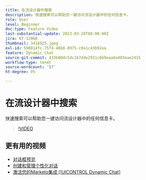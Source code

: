 ```yaml
---
title: 在流设计器中搜索
description: 快速搜索可以帮助您一键访问流设计器中的任何信息卡。
role: User
level: Beginner
doc-type: Feature Video
last-substantial-update: 2023-03-20T00:00:00Z
jira: KT-12968
thumbnail: 3416925.jpeg
exl-id: 598814fc-75f4-46b8-8975-c0a1c43b92ea
feature: Dynamic Chat
source-git-commit: 433b00dc5dc1b7dde2931c6b9eaa8a403eae2415
workflow-type: tm+mt
source-wordcount: '57'
ht-degree: 0%

---
```


# 在流设计器中搜索

快速搜索可以帮助您一键访问流设计器中的任何信息卡。

>[!VIDEO](https://video.tv.adobe.com/v/3416925/?quality=12&learn=on)

## 更有用的视频

* [对话框预览](dialogue-preview.md)
* [创建和管理个性化对话](dialogue-management.md)
* [激活您的Marketo集成 [!UICONTROL Dynamic Chat]](marketo-integration.md)
